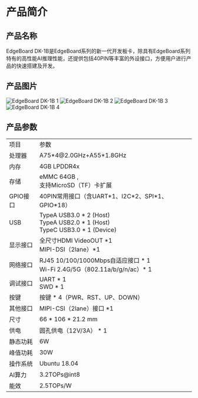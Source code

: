 # 产品简介

## 产品名称

EdgeBoard DK-1B是EdgeBoard系列的新一代开发板卡，除具有EdgeBoard系列特有的高性能AI推理性能，还提供包括40PIN等丰富的外设接口，方便用户进行产品的快速搭建及开发。

## 产品图片

![EdgeBoard DK-1B 1](./images/EdgeBoard_DK-1A_1.png)
![EdgeBoard DK-1B 2](./images/EdgeBoard_DK-1A_2.png)
![EdgeBoard DK-1B 3](./images/EdgeBoard_DK-1A_3.png)
![EdgeBoard DK-1B 4](./images/EdgeBoard_DK-1A_4.png)

## 产品参数

<table>
    <tr>
        <td>项目</td>
        <td>参数</td>
    </tr>
    <tr>
        <td>处理器</td>
        <td>A75*4@2.0GHz+A55*1.8GHz</td>
    </tr>
    <tr>
        <td>内存</td>
        <td>4GB LPDDR4x</td>
    </tr>
    <tr>
        <td>存储</td>
        <td>eMMC 64GB , <br>
        支持MicroSD（TF）卡扩展</td>
    </tr>
    <tr>
        <td>GPIO接口</td>
        <td>40PIN常用接口（含UART*1、I2C*2、SPI*1、GPIO*18）</td>
    </tr>
    <tr>
        <td>USB</td>
        <td>TypeA USB3.0 * 2 (Host)<br>
        TypeA USB2.0 * 1 (Host)<br>
        TypeC USB3.0 * 1 (Device)
        </td>
    </tr>
    <tr>
        <td>显示接口</td>
        <td>全尺寸HDMI VideoOUT *1<br>
        MIPI-DSI（2lane）*1
        </td>
    </tr>
    <tr>
        <td>网络接口</td>
        <td>RJ45 10/100/1000Mbps自适应接口 * 1<br>
        Wi-Fi 2.4G/5G（802.11a/b/g/n/ac）* 1
        </td>
    </tr>
    <tr>
        <td>调试接口</td>
        <td>UART * 1<br>SWD * 1
        </td>
    </tr>
    <tr>
        <td>按键</td>
        <td>按键 * 4（PWR、RST、UP、DOWN）
        </td>
    </tr>
    <tr>
        <td>其他接口</td>
        <td>MIPI-CSI（2lane）接口 *1
        </td>
    </tr>
    <tr>
        <td>尺寸</td>
        <td>66 * 106 * 21.2 mm
        </td>
    </tr>
    <tr>
        <td>供电</td>
        <td>圆孔供电（12V/3A） * 1
    </td>
    </tr>
    <tr>
        <td>静态功耗</td>
        <td>6W</td>
    </tr>
    <tr>
        <td>峰值功耗</td>
        <td>30W</td>
    </tr>
    <tr>
        <td>操作系统</td>
        <td>Ubuntu 18.04</td>
    </tr>
    <tr>
        <td>AI算力</td>
        <td>3.2TOPs@int8</td>
    </tr>
    <tr>
        <td>能效</td>
        <td>2.5TOPs/W</td>
    </tr>
</table>
